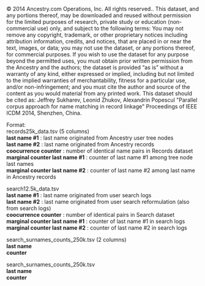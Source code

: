 © 2014 Ancestry.com Operations, Inc.  All rights reserved..
This dataset, and any portions thereof, may be downloaded and reused without permission for the limited purposes of research, private study or education (non-commercial use) only, and subject to the following terms: You may not remove any copyright, trademark, or other proprietary notices including attribution information, credits, and notices, that are placed in or near the text, images, or data; you may not use the dataset, or any portions thereof, for commercial purposes. If you wish to use the dataset for any purpose beyond the permitted uses, you must obtain prior written permission from the Ancestry and the authors; the dataset is provided “as is” without a warranty of any kind, either expressed or implied, including but not limited to the implied warranties of merchantability, fitness for a particular use, and/or non-infringement; and you must cite the author and source of the content as you would material from any printed work. This dataset should be cited as: 
Jeffrey Sukharev, Leonid Zhukov, Alexandrin Popescul "Parallel corpus approach for name matching in record linkage" Proceedings of IEEE ICDM 2014, Shenzhen, China.

Format:<br>
records25k_data.tsv (5 columns)<br>
<b>last name #1</b><tab align=right>	: last name originated from Ancestry user tree nodes<br>
<b>last name #2</b><tab align=right>	: last name originated from Ancestry records<br>
<b>coocurrence counter</b><tab align=right>	: number of identical name pairs in Records dataset<br>
<b>marginal counter last name #1</b><tab align=right> : counter of last name #1 among tree node last names<br>
<b>marginal counter last name #2</b><tab align=right> : counter of last name #2 among last name in Ancestry records<br>

search12.5k_data.tsv<br>
<b>last name #1</b><tab align=right> : last name originated from user search logs<br>
<b>last name #2</b><tab align=right> : last name originated from user search reformulation (also from search logs)<br>
<b>coocurrence counter</b><tab align=right> : number of identical pairs in Search dataset<br>
<b>marginal counter last name #1</b><tab align=right> : counter of last name #1 in search logs<br> 
<b>marginal counter last name #2</b><tab align=right> : counter of last name #2 in search logs<br>  

search_surnames_counts_250k.tsv (2 columns)<br>
<b>last name</b><br> 
<b>counter</b><br>

search_surnames_counts_250k.tsv<br>
<b>last name</b><br> 
<b>counter</b><br>
